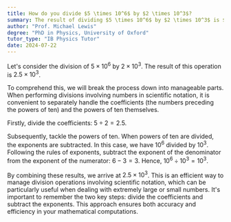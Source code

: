 ```yaml
---
title: How do you divide $5 \times 10^6$ by $2 \times 10^3$?
summary: The result of dividing $5 \times 10^6$ by $2 \times 10^3$ is $2.5 \times 10^3$.
author: "Prof. Michael Lewis"
degree: "PhD in Physics, University of Oxford"
tutor_type: "IB Physics Tutor"
date: 2024-07-22
---
```


Let's consider the division of $5 \times 10^6$ by $2 \times 10^3$. The result of this operation is $2.5 \times 10^3$.

To comprehend this, we will break the process down into manageable parts. When performing divisions involving numbers in scientific notation, it is convenient to separately handle the coefficients (the numbers preceding the powers of ten) and the powers of ten themselves.

Firstly, divide the coefficients: $5 \div 2 = 2.5$.

Subsequently, tackle the powers of ten. When powers of ten are divided, the exponents are subtracted. In this case, we have $10^6$ divided by $10^3$. Following the rules of exponents, subtract the exponent of the denominator from the exponent of the numerator: $6 - 3 = 3$. Hence, $10^6 \div 10^3 = 10^3$.

By combining these results, we arrive at $2.5 \times 10^3$. This is an efficient way to manage division operations involving scientific notation, which can be particularly useful when dealing with extremely large or small numbers. It's important to remember the two key steps: divide the coefficients and subtract the exponents. This approach ensures both accuracy and efficiency in your mathematical computations.
    